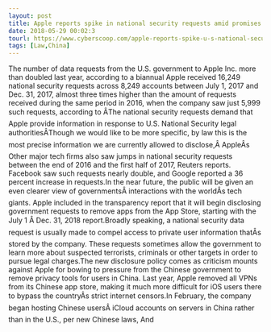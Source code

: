```yaml
---
layout: post
title: Apple reports spike in national security requests amid promises of more transparency
date: 2018-05-29 00:02:3
tourl: https://www.cyberscoop.com/apple-reports-spike-u-s-national-security-requests-amid-promises-transparency/?category_news=technology
tags: [Law,China]
---
```

The number of data requests from the U.S. government to Apple Inc. more than doubled last year, according to a biannual Apple received 16,249 national security requests across 8,249 accounts between July 1, 2017 and Dec. 31, 2017, almost three times higher than the amount of requests received during the same period in 2016, when the company saw just 5,999 such requests, according to ÂThe national security requests demand that Apple provide information in response to U.S. National Security legal authoritiesÂThough we would like to be more specific, by law this is the most precise information we are currently allowed to disclose,Â AppleÂs Other major tech firms also saw jumps in national security requests between the end of 2016 and the first half of 2017, Reuters reports. Facebook saw such requests nearly double, and Google reported a 36 percent increase in requests.In the near future, the public will be given an even clearer view of governmentsÂ interactions with the worldÂs tech giants. Apple included in the transparency report that it will begin disclosing government requests to remove apps from the App Store, starting with the July 1 Â Dec. 31, 2018 report.Broadly speaking, a national security data request is usually made to compel access to private user information thatÂs stored by the company. These requests sometimes allow the government to learn more about suspected terrorists, criminals or other targets in order to pursue legal charges.The new disclosure policy comes as criticism mounts against Apple for bowing to pressure from the Chinese government to remove privacy tools for users in China. Last year, Apple removed all VPNs from its Chinese app store, making it much more difficult for iOS users there to bypass the countryÂs strict internet censors.In February, the company began hosting Chinese usersÂ iCloud accounts on servers in China rather than in the U.S., per new Chinese laws, And 